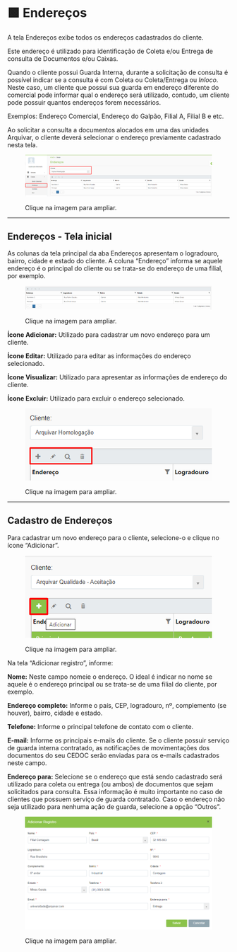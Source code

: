 # 🟩 Endereços

A tela Endereços exibe todos os endereços cadastrados do cliente. &#x20;

Este endereço é utilizado para identificação de Coleta e/ou Entrega de consulta de Documentos e/ou Caixas.&#x20;

Quando o cliente possui Guarda Interna, durante a solicitação de consulta é possível indicar se a consulta é com Coleta ou Coleta/Entrega ou _Inloco_. Neste caso, um cliente que possui sua guarda em endereço diferente do comercial pode informar qual o endereço será utilizado, contudo, um cliente pode possuir quantos endereços forem necessários.&#x20;

Exemplos: Endereço Comercial, Endereço do Galpão, Filial A, Filial B e etc.&#x20;

Ao solicitar a consulta a documentos alocados em uma das unidades Arquivar, o cliente deverá selecionar o endereço previamente cadastrado nesta tela. &#x20;

<figure><img src="../.gitbook/assets/clientes3.png" alt=""><figcaption><p>Clique na imagem para ampliar.</p></figcaption></figure>

***

## Endereços - Tela inicial

As colunas da tela principal da aba Endereços apresentam o logradouro, bairro, cidade e estado do cliente. A coluna “Endereço” informa se aquele endereço é o principal do cliente ou se trata-se do endereço de uma filial, por exemplo.&#x20;

<figure><img src="../.gitbook/assets/clientes4.png" alt=""><figcaption><p>Clique na imagem para ampliar.</p></figcaption></figure>

**Ícone Adicionar:** Utilizado para cadastrar um novo endereço para um cliente.&#x20;

**Ícone Editar:** Utilizado para editar as informações do endereço selecionado.&#x20;

**Ícone Visualizar:** Utilizado para apresentar as informações de endereço do cliente. &#x20;

**Ícone Excluir:** Utilizado para excluir o endereço selecionado.&#x20;

<figure><img src="../.gitbook/assets/clientes5.png" alt=""><figcaption><p>Clique na imagem para ampliar.</p></figcaption></figure>

***

## Cadastro de Endereços&#x20;

Para cadastrar um novo endereço para o cliente, selecione-o e clique no ícone “Adicionar”.&#x20;

<figure><img src="../.gitbook/assets/cliente15.png" alt=""><figcaption><p>Clique na imagem para ampliar.</p></figcaption></figure>

Na tela “Adicionar registro”, informe:&#x20;

**Nome:** Neste campo nomeie o endereço. O ideal é indicar no nome se aquele é o endereço principal ou se trata-se de uma filial do cliente, por exemplo.&#x20;

**Endereço completo:** Informe o país, CEP, logradouro, nº, complemento (se houver), bairro, cidade e estado.&#x20;

**Telefone:** Informe o principal telefone de contato com o cliente.&#x20;

**E-mail:** Informe os principais e-mails do cliente. Se o cliente possuir serviço de guarda interna contratado, as notificações de movimentações dos documentos do seu CEDOC serão enviadas para os e-mails cadastrados neste campo.  &#x20;

**Endereço para:** Selecione se o endereço que está sendo cadastrado será utilizado para coleta ou entrega (ou ambos) de documentos que sejam solicitados para consulta. Essa informação é muito importante no caso de clientes que possuem serviço de guarda contratado. Caso o endereço não seja utilizado para nenhuma ação de guarda, selecione a opção “Outros”.&#x20;

<figure><img src="../.gitbook/assets/cliente16.png" alt=""><figcaption><p>Clique na imagem para ampliar.</p></figcaption></figure>
